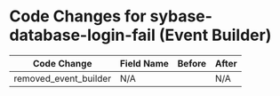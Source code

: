 # Code Changes for sybase-database-login-fail (Event Builder)

| Code Change | Field Name | Before | After |
|-------------|------------|--------|-------|
| removed_event_builder | N/A |  | N/A |